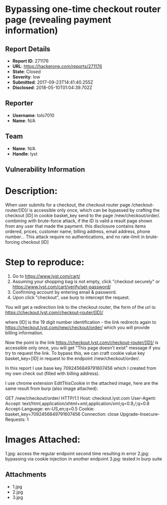 # Bypassing one-time checkout router page (revealing payment information)

## Report Details
- **Report ID**: 271176
- **URL**: https://hackerone.com/reports/271176
- **State**: Closed
- **Severity**: low
- **Submitted**: 2017-09-23T14:41:40.255Z
- **Disclosed**: 2018-05-10T01:04:39.702Z

## Reporter
- **Username**: tolo7010
- **Name**: N/A

## Team
- **Name**: N/A
- **Handle**: lyst

## Vulnerability Information
Description:
========
When user submits for a checkout, the checkout router page /checkout-router/[ID]/ is accessible only once, which can be bypassed by crafting the checkout [ID] in cookie basket_key send to the page /new/checkout/order/. combining with brute-force attack, if the ID is valid a result page shown from any user that made the payment. this disclosure contains items ordered, prices, customer name, billing address, email address, phone number... This attack require no authentications, and no rate-limit in brute-forcing checkout [ID]

Step to reproduce:
============
1. Go to https://www.lyst.com/cart/
2. Assuming your shopping bag is not empty, click "checkout securely" or https://www.lyst.com/cart/verify/set-password/
3. Confirming account by entering email & password.
4. Upon click "checkout", use burp to intercept the request.

You will get a redirection link to the checkout router, the form of the url is:
https://checkout.lyst.com/checkout-router/[ID]/

where [ID] is the 19 digit number identification - the link redirects again to https://checkout.lyst.com/new/checkout/order/ which you will provide billing information.

Now the point is the link https://checkout.lyst.com/checkout-router/[ID]/ is accessible only once, you will get "This page doesn't exist" message if you try to request the link. To bypass this, we can craft cookie value key basket_key=[ID] in request to the endpoint /new/checkout/order/.

In this report I use base key 7092456849791607456 which I created from my own check out (filled with billing address).

I use chrome extension EditThisCookie in the attached image, here are the same result from burp (also image attached):

GET /new/checkout/order/ HTTP/1.1
Host: checkout.lyst.com
User-Agent: 
Accept: text/html,application/xhtml+xml,application/xml;q=0.9,*/*;q=0.8
Accept-Language: en-US,en;q=0.5
Cookie: basket_key=7092456849791607456
Connection: close
Upgrade-Insecure-Requests: 1

Images Attached:
===========
1.jpg: access the regular endpoint second time resulting in error
2.jpg: bypassing via cookie injection in another endpoint
3.jpg: tested in burp suite




## Attachments
- 1.jpg
- 2.jpg
- 3.jpg
